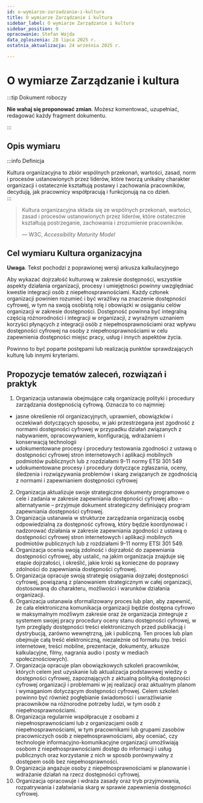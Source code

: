 ```yaml
---
id: o-wymiarze-zarzadzanie-i-kultura
title: O wymiarze Zarządzanie i kultura
sidebar_label: O wymiarze Zarządzanie i kultura
sidebar_position: 0
opracowanie: Stefan Wajda
data_zgloszenia: 28 lipca 2025 r.
ostatnia_aktualizacja: 24 września 2025 r.

---
```


# O wymiarze Zarządzanie i kultura
:::tip Dokument roboczy

**Nie wahaj się proponować zmian**. Możesz komentować, uzupełniać, redagować każdy fragment dokumentu.

:::



## Opis wymiaru

:::info Definicja

Kultura organizacyjna to zbiór wspólnych przekonań, wartości, zasad, norm i procesów ustanowionych przez liderów, które tworzą unikalny charakter organizacji i ostatecznie kształtują postawy i zachowania pracowników, decydują, jak pracownicy współpracują i funkcjonują na co dzień.  
:::

> Kultura organizacyjna składa się ze wspólnych przekonań, wartości, zasad i procesów ustanowionych przez liderów, które ostatecznie kształtują postrzeganie, zachowania i zrozumienie pracowników.
>
> — W3C, _Accessibility Maturity Model_


## Cel wymiaru Kultura organizacyjna

**Uwaga**. Tekst pochodzi z poprawionej wersji arkusza kalkulacyjnego

Aby wykazać dojrzałość kulturową w zakresie dostępności, wszystkie aspekty działania organizacji, procesy i umiejętności powinny uwzględniać kwestie integracji osób z niepełnosprawnościami. Każdy członek organizacji powinien rozumieć i być wrażliwy na znaczenie dostępności cyfrowej, w tym na swoją osobistą rolę i obowiązki w osiąganiu celów organizacji w zakresie dostępności. Dostępność powinna być integralną częścią różnorodności i integracji w organizacji, z wyraźnym uznaniem korzyści płynących z integracji osób z niepełnosprawnościami oraz wpływu dostępności cyfrowej na osoby z niepełnosprawnościami w celu zapewnienia dostępności miejsc pracy, usług i innych aspektów życia.

Powinno to być poparte postępami lub realizacją punktów sprawdzających kulturę lub innymi kryteriami.

## Propozycje tematów zaleceń, rozwiązań i praktyk
1. Organizacja ustanawia obejmujące całą organizację polityki i procedury zarządzania dostępnością cyfrową. Oznacza to co najmniej:
  - jasne określenie ról organizacyjnych, uprawnień, obowiązków i oczekiwań dotyczących sposobu, w jaki przestrzegana jest zgodność z normami dostępności cyfrowej w przypadku działań związanych z nabywaniem, opracowywaniem, konfiguracją, wdrażaniem i konserwacją technologii
  - udokumentowane procesy i procedury testowania zgodności z ustawą o dostępności cyfrowej stron internetowych i aplikacji mobilnych podmiotów publicznych lub z rozdziałami 9-11 normy ETSI 301 549
  - udokumentowane procesy i procedury dotyczące zgłaszania, oceny, śledzenia i rozwiązywania problemów i skarg związanych ze zgodnością z normami i zapewnianiem dostępności cyfrowej
2. Organizacja aktualizuje swoje strategiczne dokumenty programowe o cele i zadania w zakresie zapewniania dostępności cyfrowej albo – alternatywnie – przyjmuje dokument strategiczny definiujący program zapewniania dostępności cyfrowej.
3. Organizacja ustanawia w strukturze zarządzania organizacją osobę odpowiedzialną za dostępność cyfrową, który będzie koordynować i nadzorować działania w zakresie zapewniania zgodności z ustawą o dostępności cyfrowej stron internetowych i aplikacji mobilnych podmiotów publicznych lub z rozdziałami 9-11 normy ETSI 301 549.
4. Organizacja ocenia swoją zdolność i dojrzałość do zapewniania dostępności cyfrowej, aby ustalić, na jakim organizacja znajduje się etapie dojrzałości, i określić, jakie kroki są konieczne do poprawy zdolności do zapewniania dostępności cyfrowej.
5. Organizacja opracuje swoją strategię osiągania dojrzałej dostępności cyfrowej, powiązaną z planowaniem strategicznym w całej organizacji, dostosowaną do charakteru, możliwości i warunków działania organizacji.
6. Organizacja ustanawia sformalizowany proces lub plan, aby zapewnić, że cała elektroniczna komunikacja organizacji będzie dostępna cyfrowo w maksymalnym możliwym zakresie oraz że organizacja zintegruje z systemem swojej pracy procedury oceny stanu dostępności cyfrowej, w tym przeglądy dostępności treści elektronicznych przed publikacją i dystrybucją, zarówno wewnętrzną, jak i publiczną. Ten proces lub plan obejmuje całą treść elektroniczną, niezależnie od formatu (np. treści internetowe, treści mobilne, prezentacje, dokumenty, arkusze kalkulacyjne, filmy, nagrania audio i posty w mediach społecznościowych).
7. Organizacja opracuje plan obowiązkowych szkoleń pracowników, których celem jest uzyskanie lub aktualizacja podstawowej wiedzy o dostępności cyfrowej, zapoznających z aktualną polityką dostępności cyfrowej organizacji i problemami w jej realizacji oraz aktualnym planom i wymaganiom dotyczącym dostępności cyfrowej. Celem szkoleń powinno być również pogłębianie świadomości i uwrażliwianie pracowników na różnorodne potrzeby ludzi, w tym osób z niepełnosprawnościami.
8. Organizacja regularnie współpracuje z osobami z niepełnosprawnościami lub z organizacjami osób z niepełnosprawnościami, w tym pracownikami lub grupami zasobów pracowniczych osób z niepełnosprawnościami, aby oceniać, czy technologie informacyjno-komunikacyjne organizacji umożliwiają osobom z niepełnosprawnościami dostęp do informacji i usług publicznych oraz korzystanie z nich w sposób porównywalny z dostępem osób bez niepełnosprawności.
9. Organizacja angażuje osoby z niepełnosprawnościami w planowanie i wdrażanie działań na rzecz dostępności cyfrowej.
10. Organizacja opracowuje i wdraża zasady oraz tryb przyjmowania, rozpatrywania i załatwiania skarg w sprawie zapewnienia dostępności cyfrowej.

<!-- Starsza wersja 

## Propozycje tematów zaleceń, rozwiązań i praktyk

Jest to robocza wersja tematów, które mogą być przedmiotem zaleceń, jakie mogłyby powstać w wyniku prac zespołu. W podpunktach podano przykłady dowodów, na kanwie których można proponować propozycje rekomendacji, projekty rozwiązań, przykłady dobrych praktyk.

- Organizacje opracowują wewnętrzną strategiczną mapę drogową dotyczącą dostępności cyfrowej i dostosowują ją do wysiłków związanych z planowaniem strategicznym w całej organizacji oraz planów budżetowych.
- Organizacje opracowują plan szkoleń w zakresie dostępności, który określi odpowiednie wymagania szkoleniowe dla poszczególnych pracowników oraz częstotliwość, z jaką należy go realizować, aby utrzymać zrozumienie i umiejętność stosowania standardów. Organizacje powinny rozważyć uwzględnienie:
  - Szkoleń zapoznających pracowników z polityką dostępności cyfrowej organizacji
  - Szkoleń dotyczące kroków, które mogą podjąć wszyscy pracownicy, aby spełnić normy i wymagania dostępności na swoich stanowiskach pracy (np. tworzenie dostępnych dokumentów) i realizować polityką agencji dotyczącą dostępności cyfrowej
  - Regularnych planowanych szkoleń dla pracowników i działów organizacji zajmujących się podstawowymi aspektami zapewniania dostępności cyfrowej w cyklu życia technologii i treści cyfrowych, w tym odpowiedzialnych za:
    - nabywanie i wdrażanie dostępnych TIK
    - udzielanie pomocy osobom korzystającym z technologii wspomagających
    - identyfikowanie i rozwiązywanie problemów z dostępnością TIK
    - działania związane z różnymi aspektami oficjalnej komunikacji organizacji i upowszechnianiem informacji
  - Organizacje regularnie współpracują z pracownikami z niepełnosprawnościami, grupami zasobów pracowniczych oraz konsultują się z organizacjami osób z niepełnosprawnościami i osobami spoza organizacji, aby oceniać, czy technologie informacyjno-komunikacyjne organizacji umożliwiają osobom z niepełnosprawnościami dostęp do informacji i usług publicznych oraz korzystanie z nich w sposób porównywalny z dostępem osób bez niepełnosprawności.
- Organizacje powinny pamiętać, że przepisy inne niż Ustawa o dostępności cyfrowej mogą nakładać dodatkowe obowiązki związane z dostępnością technologii informacyjno-komunikacyjnych, np. Ustawa o zapewnieniu dostępności osobom ze szczególnymi potrzebami, ustawa Prawo zamówień publicznych…
- Organizacje promują wiedzę na temat dostępności technologii wspomagających, które pomogą pracownikom z niepełnosprawnościami i osobom korzystającym z usług organizacji w dostępie do technologii informacyjno-komunikacyjnych i korzystaniu z nich.
- Organizacje regularnie oceniają potrzeby pracowników, aby znaleźć możliwości nabycia technologii wspomagających, które ułatwią dostęp do informacji i danych oraz ich wykorzystanie.
- Organizacje powinny zapewnić, aby pracownicy i kontrahenci odpowiedzialni za testowanie i ocenę dostępności cyfrowej posiadali odpowiednią wiedzę specjalistyczną.
- Organizacje powinny zapewnić, aby koordynatorzy dostępności cyfrowej posiadali niezbędną wiedzę, umiejętności, doświadczenie i uprawnienia do wdrażania polityk dostępności cyfrowej w całej organizacji oraz do monitorowania, oceniania i zapewniania organizacji pomocy technicznej w zakresie zgodności z PL ETSI EN 301 549 i dostępności TIK.
- Organizacje powinny ustanowić obejmujące całą organizację polityki i procedury zarządzania dostępnością cyfrową. Oznacza to co najmniej:
  - jasne określenie ról organizacyjnych, uprawnień, obowiązków i oczekiwań dotyczących sposobu, w jaki przestrzegana jest zgodność z normami dostępności w przypadku działań związanych z nabywaniem, opracowywaniem, konfiguracją, wdrażaniem i konserwacją technologii
  - udokumentowane procesy i procedury testowania zgodności z PL ETSI EN 301 549
  - udokumentowane procesy i procedury dotyczące zgłaszania, oceny, śledzenia i rozwiązywania problemów i skarg związanych ze zgodnością z normami i zapewnianiem dostępności
- Organizacje powinny publikować i zapewnić aktualność deklaracji dostępności cyfrowej na swoich stronach internetowych i w aplikacjach mobilnych, które zawierają lub linkują do następujących informacji:
  - Standard dostępności stosowany do witryny/aplikacji mobilnej oraz wszelkie znane ograniczenia lub wersje alternatywne, jeśli istnieją
  - Dane kontaktowe osoby odpowiedzialnej za dostępność cyfrową i rozstrzyganie zgłaszanych spraw i wniosków
  - Mechanizm wyrażania opinii umożliwiający odwiedzającym zgłaszanie problemów związanych z dostępnością witryn internetowych i usług cyfrowych organizacji
  - Instrukcje dotyczące składania skarg dotyczących naruszeń ustaw o zapewnianiu dostępności (art. XXX UDC)
  - Informacje o procedurach organizacji zapewniających pracownikom organizacji i kandydatom do pracy dostosowania i racjonalne usprawnienia
  - Łącza do wszelkich stosownych, publicznie dostępnych polityk lub procedur organizacji dotyczących dostępności cyfrowej
- Organizacje powinny pisać deklaracje dotyczące dostępności cyfrowej prostym językiem, aby zapewnić użytkownikom przydatne i praktyczne informacje. Oświadczenia te nie powinny być skierowane do wyspecjalizowanych grup, takich jak eksperci techniczni czy prawnicy.
- Organizacje powinny ustanowić sformalizowany proces lub plan, aby zapewnić, że cała elektroniczna komunikacja organizacji jest dostępna w maksymalnym możliwym zakresie oraz że organizacja integruje przeglądy dostępności treści elektronicznych, takie jak testowanie treści z udziałem osób niepełnosprawnych i różnych technologii wspomagających, przed publikacją i dystrybucją, zarówno wewnętrzną, jak i publiczną. Ten proces lub plan powinien obejmować całą treść elektroniczną, niezależnie od formatu (np. treści internetowe, treści mobilne, prezentacje, dokumenty, arkusze kalkulacyjne, filmy, nagrania audio i posty w mediach społecznościowych). W tych sformalizowanych procesach i planach powinna być uwzględniona komunikacja alarmowa.
- Organizacje powinny używać domyślnie hipertekstowego języka znaczników (HTML) podczas tworzenia i publikowania treści internetowych zamiast publikowania treści w innych formatach dokumentów elektronicznych przeznaczonych do drukowania lub zachowywania i ochrony treści i układu dokumentu (np. formaty PDF i DOCX). Taka praktyka ułatwia wyszukiwanie, używanie i konserwację treści internetowych oraz sprawia, że działają one niezawodnie z technologią wspomagającą.
- Organizacje powinny zasadniczo unikać opracowywania i używania wersji alternatywnych (tj. oddzielnych, dostępnych, zgodnych ze standardami wersji treści) zamiast udostępniania niedostępnych treści elektronicznych. Korzystanie z wersji alternatywnych powinno być ograniczone, w możliwie największym stopniu, do sytuacji, w których treści elektroniczne nie mogą zostać udostępnione w jednej wersji dostępnej ze względów prawnych lub technicznych.
- Organizacje powinny priorytetowo traktować przegląd istniejących treści elektronicznych pod kątem dostępności lub konieczności ich naprawy, biorąc pod uwagę wielkość grupy docelowej, częstotliwość dostępu użytkowników oraz ich znaczenie dla organizacji i użytkowników

Poniżej przedstawiono strategie, dzięki którym organizacje mogą zarządzać dostępnością cyfrową i ją utrzymywać

- Organizacje powinny zapewnić wdrożenie systemów monitorujących zgodność z normami dostępności (PL ETSI EN 301 549). Systemy te powinny monitorować cały cykl życia oprogramowania, w tym przeglądy architektury przedsiębiorstwa, przeglądy programów informatycznych, pozyskiwanie, projektowanie, opracowywanie, przeglądy wydań produkcyjnych oraz kontrolę zmian.
- Organizacje powinny korzystać z jednolitej bazy testów dostępności/bazy testów TIK, aby ułatwić sobie określanie zgodności treści internetowych z normami dostępności.
- Organizacje powinny regularnie i rutynowo skanować zawartość internetową przy użyciu zautomatyzowanych narzędzi testowych, aby zapewnić zgodność z normami dostępności. Organizacje powinny wykorzystywać zautomatyzowane narzędzia testowe w połączeniu z ukierunkowanym testowaniem ręcznym, ponieważ zautomatyzowane narzędzia testowe nie są w stanie w pełni ocenić zgodności ze standardami dostępności.
- Oprócz testów automatycznych organizacje powinny przeprowadzać ręczne testy zgodności. W sytuacjach, gdy ograniczone zasoby uniemożliwiają organizacjom przeprowadzanie rutynowych testów ręcznych, organizacje powinny stosować strategie pobierania próbek lub nadawać priorytet testom ręcznym w ramach priorytetowych działań.
- Organizacje powinny zbierać jakościowe opinie od użytkowników, aby pomóc w wykrywaniu niedostępnych rozwiązań TIK i informować o działaniach naprawczych.
- Organizacje powinny zasadniczo stosować następujące kryteria przy ustalaniu priorytetów ukierunkowanego ręcznego testowania i działań naprawczych w zakresie TIK w oparciu o działania zapewniające społeczeństwu informacje, usługi, korzyści i programy:
  - Największy wolumen ruchu (np. transakcji, obsłużonych klientów lub unikalnych użytkowników witryny).
  - Ilość i znaczenie opinii otrzymanych od osób niepełnosprawnych za pośrednictwem mechanizmu opinii publicznej agencji.
  - Wyniki badań użytkowników i testów użyteczności przeprowadzonych wśród osób niepełnosprawnych.
  - Składanie skarg na podstawie art. XXX UDC z powodu braku dostępu do informacji, usług lub świadczeń.
- Organizacje powinny zasadniczo stosować następujące kryteria przy ustalaniu priorytetów ukierunkowanych działań w zakresie ręcznego testowania i napraw w odniesieniu do technologii informacyjno-komunikacyjnych wykorzystywanych przez pracowników organizacji:
  - Zakres wykorzystania produktu wśród pracowników organizacji; brak dostępu do powszechnej aplikacji biznesowej może mieć szerokie skutki.
  - Ilość i znaczenie informacji zwrotnych otrzymanych od pracowników.
  - Wyniki badań użytkowników i testów użyteczności przeprowadzonych wśród osób z niepełnosprawnościami.
  - Składanie skarg na podstawie art. XXX UDC z powodu braku dostępu do TIK.
  
-->  